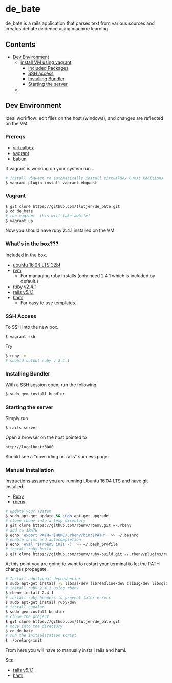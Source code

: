 # de_bate

de_bate is a rails application that parses text from various sources and creates debate evidence using machine learning.

## Contents
- [Dev Environment](#Dev-Environment)
  - [install VM using vagrant](#vagrant)
    - [Included Packages](#Whats-in-the-box)
    - [SSH access](#ssh-access)
    - [Installing Bundler](#installing-bundler)
    - [Starting the server](#starting-the-server)
  -

## Dev Environment

Ideal workflow: edit files on the host (windows), and changes are reflected on the VM.

### Prereqs

- [virtualbox](https://www.virtualbox.org/wiki/VirtualBox)
- [vagrant](https://www.vagrantup.com/)
- [babun](http://babun.github.io/)

If vagrant is working on your system run...

```bash
# install vbguest to automatically install VirtualBox Guest Additions
$ vagrant plugin install vagrant-vbguest
```

### Vagrant

```bash
$ git clone https://github.com/tlutjen/de_bate.git
$ cd de_bate
# run vagrant- this will take awhile!
$ vagrant up
```
Now you should have ruby 2.4.1 installed on the VM.

### What's in the box???
Included in the box.
- [ubuntu 16.04 LTS 32bt]()
- [rvm](https://rvm.io/)
  - For managing ruby installs (only need 2.4.1 which is included by default.)
- [ruby v2.4.1](https://www.ruby-lang.org/en/)
- [rails v5.1.1](http://rubyonrails.org/)
- [haml](http://haml.info/)
  - For easy to use templates.

### SSH Access

To SSH into the new box.

```bash
$ vagrant ssh
```

Try

```bash
$ ruby -v
# should output ruby v 2.4.1
```

### Installing Bundler
With a SSH session open, run the following.
```bash
$ sudo gem install bundler
```

### Starting the server

Simply run

```bash
$ rails server
```
Open a browser on the host pointed to
```bash
http://localhost:3000
```
Should see a "now riding on rails" success page.

### Manual Installation

Instructions assume you are running Ubuntu 16.04 LTS and have git installed.

- [Ruby](https://www.ruby-lang.org/en/downloads/)
- [rbenv](https://github.com/rbenv/rbenv)

```bash
# update your system
$ sudo apt-get update && sudo apt-get upgrade
# clone rbenv into a temp directory
$ git clone https://github.com/rbenv/rbenv.git ~/.rbenv
# add to $PATH
$ echo 'export PATH="$HOME/.rbenv/bin:$PATH"' >> ~/.bashrc
# enable shims and autocompletion
$ echo 'eval "$(rbenv init -)' >> ~/.bash_profile
# install ruby-build
$ git clone https://github.com/rbenv/ruby-build.git ~/.rbenv/plugins/ruby-build
```

At this point you are going to want to restart your terminal to let the PATH changes propagate.

```bash
# Install additional dependencies
$ sudo apt-get install -y libssl-dev libreadline-dev zlib1g-dev libsqlite3-dev nodejs
# install ruby 2.4.1 using rbenv
$ rbenv install 2.4.1
# install ruby headers to prevent later errors
$ sudo apt-get install ruby-dev
# install bundler
$ sudo gem install bundler
# clone the project
$ git clone https://github.com/tlutjen/de_bate.git
# move into the directory
$ cd de_bate
# run the initialization script
$ ./prelang-init

```

From here you will have to manually install rails and haml.

See:
- [rails v5.1.1](http://rubyonrails.org/)
- [haml](http://haml.info/)
